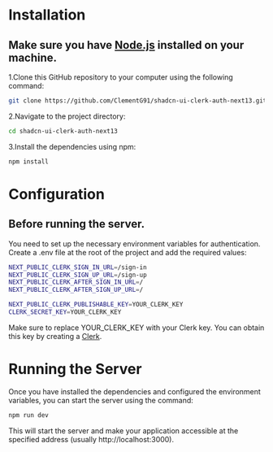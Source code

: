 # Installation
## Make sure you have [Node.js](https://nodejs.org) installed on your machine.

1.Clone this GitHub repository to your computer using the following command:
```bash
git clone https://github.com/ClementG91/shadcn-ui-clerk-auth-next13.git
```
2.Navigate to the project directory:
```bash
cd shadcn-ui-clerk-auth-next13
```
3.Install the dependencies using npm:
```bash
npm install
```
# Configuration
## Before running the server.
You need to set up the necessary environment variables for authentication.
Create a .env file at the root of the project and add the required values:
```bash
NEXT_PUBLIC_CLERK_SIGN_IN_URL=/sign-in
NEXT_PUBLIC_CLERK_SIGN_UP_URL=/sign-up
NEXT_PUBLIC_CLERK_AFTER_SIGN_IN_URL=/
NEXT_PUBLIC_CLERK_AFTER_SIGN_UP_URL=/

NEXT_PUBLIC_CLERK_PUBLISHABLE_KEY=YOUR_CLERK_KEY
CLERK_SECRET_KEY=YOUR_CLERK_KEY
```
Make sure to replace YOUR_CLERK_KEY with your Clerk key. You can obtain this key by creating a [Clerk](https://clerk.dev).

# Running the Server
Once you have installed the dependencies and configured the environment variables, you can start the server using the command:
```bash
npm run dev
```
This will start the server and make your application accessible at the specified address (usually http://localhost:3000).
